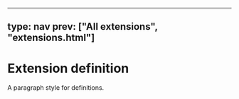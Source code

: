 



---
type: nav
prev: ["All extensions", "extensions.html"]
---





# Extension definition

A paragraph style for definitions.




